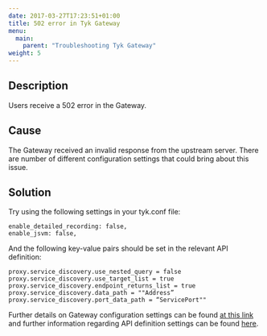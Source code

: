```yaml
---
date: 2017-03-27T17:23:51+01:00
title: 502 error in Tyk Gateway
menu:
  main:
    parent: "Troubleshooting Tyk Gateway"
weight: 5 
---
```


## Description

Users receive a 502 error in the Gateway.

## Cause

The Gateway received an invalid response from the upstream server. There are number of different configuration settings that could bring about this issue.

## Solution

Try using the following settings in your tyk.conf file:

    enable_detailed_recording: false, 
    enable_jsvm: false,
    

And the following key-value pairs should be set in the relevant API definition:

    proxy.service_discovery.use_nested_query = false
    proxy.service_discovery.use_target_list = true
    proxy.service_discovery.endpoint_returns_list = true
    proxy.service_discovery.data_path = ""Address”
    proxy.service_discovery.port_data_path = “ServicePort""
    

Further details on Gateway configuration settings can be found [at this link][1] and further information regarding API definition settings can be found [here][2].

 [1]: /configure/tyk-gateway-configuration-options/
 [2]: /tyk-rest-api/api-definition-object-details/